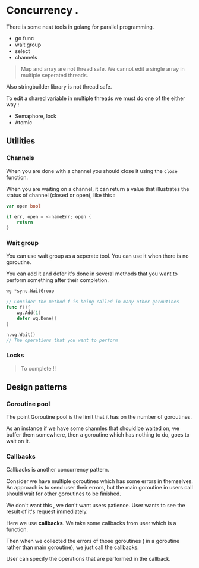 # Concurrency . 

There is some neat tools in golang for parallel programming.

* go func
* wait group
* select
* channels


> Map and array are not thread safe. We cannot edit a single array in multiple seperated threads.

Also stringbuilder library is not thread safe.

To edit a shared variable in multiple threads we must do one of the either way : 
* Semaphore, lock
* Atomic

## Utilities

### Channels

When you are done with a channel you should close it using the `close` function.

When you are waiting on a channel, it can return a value that illustrates the status of channel (closed or open), like this : 
```go
var open bool

if err, open = <-nameErr; open {
    return
}
```

### Wait group

You can use wait group as a seperate tool. You can use it when there is no goroutine.

You can add it and defer it's done in several methods that you want to perform something after their completion.

```go
wg *sync.WaitGroup

// Consider the method f is being called in many other goroutines
func f(){
    wg.Add(1)
    defer wg.Done()
}

n.wg.Wait()
// The operations that you want to perform
```

### Locks
> To complete !!

## Design patterns

### Goroutine pool
The point Goroutine pool is the limit that it has on the number of goroutines. 

As an instance if we have some channles that should be waited on, we buffer them somewhere, then a goroutine which has nothing to do, 
goes to wait on it.

### Callbacks

Callbacks is another concurrency pattern.

Consider we have multiple goroutines which has some errors in themselves. 
An approach is to send user their errors, but the main goroutine in users call should wait for other goroutines to be finished.

We don't want this , we don't want users patience. User wants to see the result of it's request immediately. 

Here we use **callbacks**. We take some callbacks from user which is a function.

Then when we collected the errors of those goroutines ( in a goroutine rather than main goroutine), we just call the callbacks.

User can specify the operations that are performed in the callback.